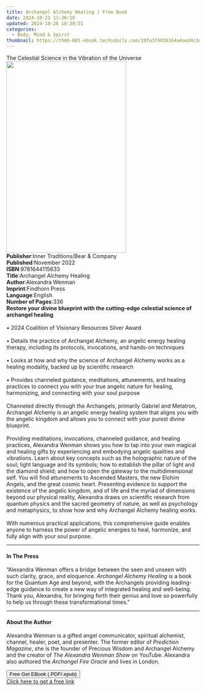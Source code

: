 ```yaml
---
title: Archangel Alchemy Healing | Free Book
date: 2024-10-23 11:36:10
updated: 2024-10-26 10:28:51
categories:
  - Body, Mind & Spirit
thumbnail: https://thmb-001-ebook.techidaily.com/19fa37403b164a4aad4c3d4b65c84501b762095b494afc292fa42aa5a8c55994.jpg
---
```

<main id="book-container">
  <div class="flex flex-col">
    <div class="book-brief flex-1 py-6 px-4 sm:p-6 md:py-10 md:px-8">
      <!-- brief-->
      <div class="book-brief-main">
        The Celestial Science in the Vibration of the Universe
      </div>
    </div>
    <div
      class="book-meta-info flex-1 grid gap-4 col-start-1 col-end-3 row-start-1 sm:mb-6 sm:grid-cols-4 lg:gap-6 lg:col-start-2 lg:row-end-6 lg:row-span-6 lg:mb-0"
    >
      <div
        class="book-meta-info-left place-content-center mt-4 p-4 text-sm leading-6 col-start-2 col-span-2 dark:text-slate-400"
      >
        <img
          class="w-full h-500 object-cover rounded-lg sm:h-255 sm:col-span-2 lg:col-span-full"
          src="https://img-001-ebook.techidaily.com/16bb5dbe53e1a1e4079b466f935eadaf46d728f5e5b7e20e8bfe8f017d68fcd2.jpg"
          alt=""
          width="312"
          height="500"
        />
      </div>
      <div
        class="book-meta-info-right mt-2 col-start-1 row-start-2 col-span-3 self-center"
      >
        <!-- meta data  -->
        <div class="flex flex-col px-4 md:px-8">
          <div class="flex-1">
            <strong>Publisher</strong>:<span class="px-2"
              >Inner Traditions/Bear &amp; Company</span
            >
          </div>
          <div class="flex-1">
            <strong>Published</strong>:<span class="px-2">November 2022</span>
          </div>
          <div class="flex-1">
            <strong>ISBN</strong>:<span class="px-2">9781644115633</span>
          </div>
          <div class="flex-1">
            <strong>Title</strong>:<span class="px-2"
              >Archangel Alchemy Healing</span
            >
          </div>
          <div class="flex-1">
            <strong>Author</strong>:<span class="px-2">Alexandra Wenman</span>
          </div>
          <div class="flex-1">
            <strong>Imprint</strong>:<span class="px-2">Findhorn Press</span>
          </div>
          <div class="flex-1">
            <strong>Language</strong>:<span class="px-2">English</span>
          </div>
          <div class="flex-1">
            <strong>Number of Pages</strong>:<span class="px-2">336</span>
          </div>
        </div>
      </div>
    </div>
    <div class="book-description flex-1 py-6 px-4 sm:p-6 md:py-10 md:px-8">
      <div class="book-description-main">
        <div accordion-content="" id="description">
          <b
            >Restore your divine blueprint with the cutting-edge celestial
            science of archangel healing</b
          ><br /><br />• 2024 Coalition of Visionary Resources Silver Award<br /><br />•
          Details the practice of Archangel Alchemy, an angelic energy healing
          therapy, including its protocols, invocations, and hands-on
          techniques<br /><br />• Looks at how and why the science of Archangel
          Alchemy works as a healing modality, backed up by scientific
          research<br /><br />• Provides channeled guidance, meditations,
          attunements, and healing practices to connect you with your true
          angelic nature for healing, harmonizing, and connecting with your soul
          purpose<br /><br />Channeled directly through the Archangels,
          primarily Gabriel and Metatron, Archangel Alchemy is an angelic energy
          healing system that aligns you with the angelic kingdom and allows you
          to connect with your purest divine blueprint. <br /><br />Providing
          meditations, invocations, channeled guidance, and healing practices,
          Alexandra Wenman shows you how to tap into your own magical and
          healing gifts by experiencing and embodying angelic qualities and
          vibrations. Learn about key concepts such as the holographic nature of
          the soul; light language and its symbols; how to establish the pillar
          of light and the diamond shield; and how to open the gateway to the
          multidimensional self. You will find attunements to Ascended Masters,
          the new Elohim Angels, and the great cosmic heart. Presenting evidence
          to support the existence of the angelic kingdom, and of life and the
          myriad of dimensions beyond our physical reality, Alexandra draws on
          scientific research from quantum physics and the sacred geometry of
          nature, as well as psychology and metaphysics, to show how and why
          Archangel Alchemy healing works.<br /><br />With numerous practical
          applications, this comprehensive guide enables anyone to harness the
          power of angelic energies to heal, harmonize, and fully align with
          your soul purpose.
        </div>
        <div class="accordion-fader"></div>
      </div>
    </div>
    <div class="book-excerpts flex-1 py-6 px-4 sm:p-6 md:py-10 md:px-8">
      <!-- excerpts-->
      <div class="book-excerpts-main">
        <hr />
        <h4 class="placeholder placeholder-heading">
          <span>In The Press</span>
        </h4>
        <p>
          “Alexandra Wenman offers a bridge between the seen and unseen with
          such clarity, grace, and eloquence.
          <i>Archangel Alchemy Healing</i> is a book for the Quantum Age and
          beyond, with the Archangels providing leading-edge guidance to create
          a new way of integrated healing and well-being. Thank you, Alexandra,
          for bringing forth their genius and love so powerfully to help us
          through these transformational times.”
        </p>
      </div>
    </div>
    <div class="book-about-author flex-1 py-6 px-4 sm:p-6 md:py-10 md:px-8">
      <!-- about author-->
      <div class="book-main-author-main">
        <hr />
        <h4 class="placeholder placeholder-heading">
          <span>About the Author</span>
        </h4>
        <p>
          Alexandra Wenman is a gifted angel communicator, spiritual alchemist,
          channel, healer, poet, and presenter. The former editor of
          <i>Prediction Magazine</i>, she is the founder of Precious Wisdom and
          Archangel Alchemy and the creator of <i>The Alexandra Wenman</i>
          <i>Show</i> on YouTube. Alexandra also authored the
          <i>Archangel Fire Oracle</i> and lives in London.
        </p>
      </div>
    </div>
    <div class="book-free-get flex-1 py-6 px-4 sm:p-6 md:py-10 md:px-8">
      <button
        id="btn-free-get"
        class="bg-blue-500 hover:bg-blue-700 text-white font-bold py-2 px-4 rounded"
      >
        Free Get EBook (.PDF/.epub)
      </button>
      <div id="countdown-display" class="px-2 text-lg mt-2"></div>
      <a
        id="free-link"
        class="hidden bg-blue-500 hover:bg-blue-700 text-white font-bold py-2 px-4 rounded"
        href="https://www.ebooks.com/en-us/book/210500808/archangel-alchemy-healing/alexandra-wenman/"
        target="_blank"
        >Click here to get a free link</a
      >
    </div>
    <script>
      let countdownTime = 0;
      let countdownInterval = null;
      document
        .getElementById('btn-free-get')
        .addEventListener('click', startCountdown);
      function startCountdown() {
        countdownTime = new Date().getTime() + 60000 * 3;
        countdownInterval = setInterval(updateCountdown, 1000);
        document.getElementById('btn-free-get').disabled = true;
        document
          .getElementById('btn-free-get')
          .classList.add('bg-gray-500', 'cursor-not-allowed');
      }
      function updateCountdown() {
        let currentTime = new Date().getTime();
        let timeLeft = countdownTime - currentTime;
        let secondsLeft = Math.floor(timeLeft / 1000);
        document.getElementById('countdown-display').innerHTML =
          `Remaining time: ${secondsLeft} seconds.`;
        if (secondsLeft <= 0) {
          clearInterval(countdownInterval);
          document.getElementById('btn-free-get').classList.add('hidden');
          document.getElementById('free-link').classList.remove('hidden');
          document.getElementById('countdown-display').innerHTML = '';
        }
      }
    </script>
  </div>
</main>
